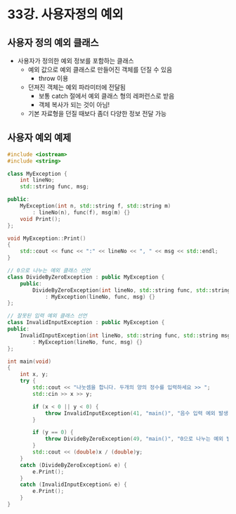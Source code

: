 # 33강. 사용자정의 예외

## 사용자 정의 예외 클래스

- 사용자가 정의한 예외 정보를 포함하는 클래스
    - 예외 값으로 예외 클래스로 만들어진 객체를 던질 수 있음
        - throw 이용
    - 던져진 객체는 예외 파라미터에 전달됨
        - 보통 catch 절에서 예외 클래스 형의 레퍼런스로 받음
        - 객체 복사가 되는 것이 아님!
    - 기본 자료형을 던질 때보다 좀더 다양한 정보 전달 가능

## 사용자 예외 예제
```cpp
#include <iostream>
#include <string>

class MyException {
    int lineNo;
    std::string func, msg;

public:
    MyException(int n, std::string f, std::string m)
        : lineNo(n), func(f), msg(m) {}
    void Print();
};

void MyException::Print()
{
    std::cout << func << ":" << lineNo << ", " << msg << std::endl;
}

// 0으로 나누는 예외 클래스 선언
class DivideByZeroException : public MyException {
    public:
        DivideByZeroException(int lineNo, std::string func, std::string msg)
            : MyException(lineNo, func, msg) {}
};

// 잘못된 입력 예외 클래스 선언
class InvalidInputException : public MyException {
public:
    InvalidInputException(int lineNo, std::string func, std::string msg)
        : MyException(lineNo, func, msg) {}
};

int main(void)
{
    int x, y;
    try {
        std::cout << "나눗셈을 합니다. 두개의 양의 정수를 입력하세요 >> ";
        std::cin >> x >> y;

        if (x < 0 || y < 0) {
            throw InvalidInputException(41, "main()", "음수 입력 예외 발생");
        }

        if (y == 0) {
            throw DivideByZeroException(49, "main()", "0으로 나누는 예외 발생");
        }
        std::cout << (double)x / (double)y;
    }
    catch (DivideByZeroException& e) {
        e.Print();
    }
    catch (InvalidInputException& e) {
        e.Print();
    }
}
```